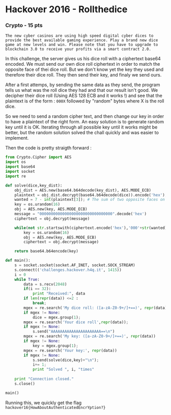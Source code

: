 # Hackover 2016 - Rollthedice
### Crypto - 15 pts

    The new cyber casinos are using high speed digital cyber dices to provide the best available gaming experience. Play a brand new dice game at new levels and win. Please note that you have to upgrade to blockchain 3.0 to receive your profits via a smart contract 2.0.
    
In this challenge, the server gives us his dice roll with a ciphertext base64 encoded.
We must send our own dice roll ciphertext in order to match the opposite face of thei dice roll. But we don't know yet the key they used and therefore their dice roll.
They then send their key, and finaly we send ours.

After a first attemps, by sending the same data as they send, the program tells us what was the roll dice they had and that our result isn't good. We decipher their dice roll (Using AES 128 ECB and it works !) and see that the plaintext is of the form :
`000X` followed by "random" bytes where X is the roll dice.

So we need to send a random cipher text, and then change our key in order to have a plaintext of the right form. An easy solution is to generate random key until it is OK. Iterating through all possible key until it works might be better, but the random solution solved the chall quickly and was easier to implement.

Then the code is pretty straigth forward :

```python
from Crypto.Cipher import AES
import os
import base64
import socket
import re

def solve(dice,key_dist):
	obj_dist = AES.new(base64.b64decode(key_dist), AES.MODE_ECB)
	plaintext = obj_dist.decrypt(base64.b64decode(dice)).encode('hex');
	wanted = 7 - int(plaintext[3]); # The sum of two opposite faces on a dice makes 7
	key = os.urandom(16)
	obj = AES.new(key, AES.MODE_ECB)
	message = "00000000000000000000000000000000".decode('hex')
	ciphertext = obj.decrypt(message)

	while(not str.startswith(ciphertext.encode('hex'),'000'+str(wanted))):
		key = os.urandom(16)
		obj = AES.new(key, AES.MODE_ECB)
		ciphertext = obj.decrypt(message)

	return base64.b64encode(key)

def main():
	s = socket.socket(socket.AF_INET, socket.SOCK_STREAM)
	s.connect(('challenges.hackover.h4q.it', 1415))
	i = 0
	while True:
		data = s.recv(2048)
		if(i == 32):
			print "Received:", data
		if len(repr(data)) <=2 :
			break;
		mgex = re.search('My dice roll: ([a-zA-Z0-9+/]+==)', repr(data))
		if mgex != None:
			dice = mgex.group(1);
		mgex = re.search('Your dice roll',repr(data));
		if mgex != None:
			s.send("AAAAAAAAAAAAAAAAAAAAAA==\n")
		mgex = re.search('My key: ([a-zA-Z0-9+/]+==)', repr(data))
		if mgex != None:
			key = mgex.group(1);
		mgex = re.search('Your key:', repr(data))
		if mgex != None:
			s.send(solve(dice,key)+"\n");
			i+= 1;
			print "Solved ", i, "times"
		
	print "Connection closed."
	s.close()

main()
```

Running this, we quickly get the flag `hackover16{HowAboutAuthenticatedEncrYption?}`